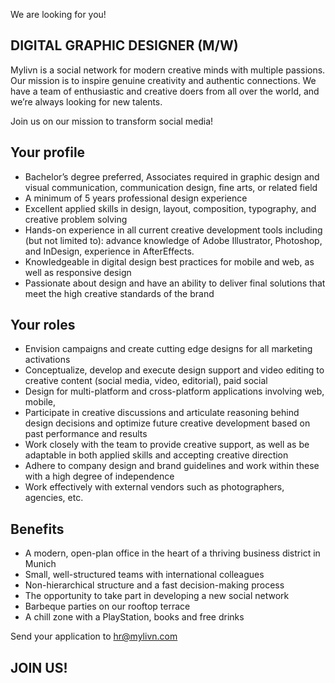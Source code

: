 We are looking for you!

## DIGITAL GRAPHIC DESIGNER (M/W)

Mylivn is a social network for modern creative minds with multiple passions. Our mission is to inspire genuine creativity and authentic connections. We have a team of enthusiastic and creative doers from all over the world, and we’re always looking for new talents.

Join us on our mission to transform social media! 

## Your profile
- Bachelor’s degree preferred, Associates required in graphic design and visual communication, communication design, fine arts, or related field
- A minimum of 5 years professional design experience
- Excellent applied skills in design, layout, composition, typography, and creative problem solving
- Hands-on experience in all current creative development tools including (but not limited to): advance knowledge of Adobe Illustrator, Photoshop, and InDesign, experience in AfterEffects.
- Knowledgeable in digital design best practices for mobile and web, as well as responsive design
- Passionate about design and have an ability to deliver final solutions that meet the high creative standards of the brand

## Your roles
- Envision campaigns and create cutting edge designs for all marketing activations
- Conceptualize, develop and execute design support and video editing to creative content (social media, video, editorial), paid social
- Design for multi-platform and cross-platform applications involving web, mobile,
- Participate in creative discussions and articulate reasoning behind design decisions and optimize future creative development based on past performance and results
- Work closely with the team to provide creative support, as well as be adaptable in both applied skills and accepting creative direction
- Adhere to company design and brand guidelines and work within these with a high degree of independence
- Work effectively with external vendors such as photographers, agencies, etc.

## Benefits
- A modern, open-plan office in the heart of a thriving business district in Munich 
- Small, well-structured teams with international colleagues 
- Non-hierarchical structure and a fast decision-making process 
- The opportunity to take part in developing a new social network 
- Barbeque parties on our rooftop terrace 
- A chill zone with a PlayStation, books and free drinks

Send your application to hr@mylivn.com

## JOIN US!


